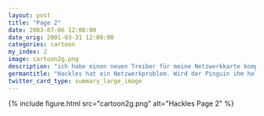 ```yaml
---
layout: post
title: "Page 2"
date: 2003-07-06 12:00:00
date_orig: 2001-03-31 12:00:00
categories: cartoon
my_index: 2
image: cartoon2g.png
description: "ich habe einen neuen Treiber für meine Netzwerkkarte kompiliert aber ich bekomme immer noch Fehler neuer SysAdmin RTFM Hackles Percy Peter"
germantitle: "Hackles hat ein Netzwerkproblem. Wird der Pinguin ihm helfen?"
twitter_card_type: summary_large_image
---
```


{% include figure.html src="cartoon2g.png" alt="Hackles Page 2"  %}
